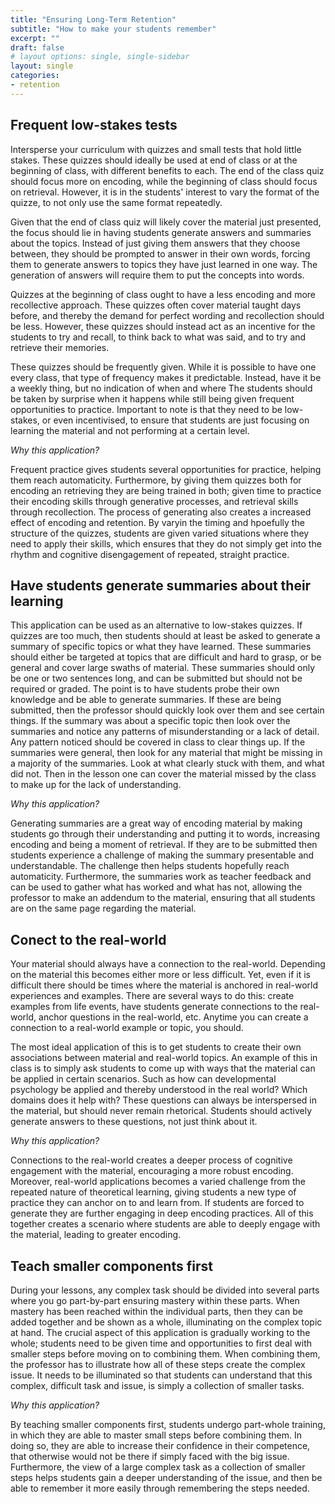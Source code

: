 ```yaml
---
title: "Ensuring Long-Term Retention"
subtitle: "How to make your students remember"
excerpt: ""
draft: false
# layout options: single, single-sidebar
layout: single
categories:
- retention
---
```


## Frequent low-stakes tests

Intersperse your curriculum with quizzes and small tests that hold little stakes. These quizzes should ideally be used at end of class or at the beginning of class, with different benefits to each. The end of the class quiz should focus more on encoding, while the beginning of class should focus on retrieval. However, it is in the students' interest to vary the format of the quizze, to not only use the same format repeatedly.

Given that the end of class quiz will likely cover the material just presented, the focus should lie in having students generate answers and summaries about the topics. Instead of just giving them answers that they choose between, they should be prompted to answer in their own words, forcing them to generate answers to topics they have just learned in one way. The generation of answers will require them to put the concepts into words. 

Quizzes at the beginning of class ought to have a less encoding and more recollective approach. These quizzes often cover material taught days before, and thereby the demand for perfect wording and recollection should be less. However, these quizzes should instead act as an incentive for the students to try and recall, to think back to what was said, and to try and retrieve their memories. 

These quizzes should be frequently given. While it is possible to have one every class, that type of frequency makes it predictable. Instead, have it be a weekly thing, but no indication of when and where The students should be taken by surprise when it happens while still being given frequent opportunities to practice. Important to note is that they need to be low-stakes, or even incentivised, to ensure that students are just focusing on learning the material and not performing at a certain level.

*Why this application?*

Frequent practice gives students several opportunities for practice, helping them reach automaticity. Furthermore, by giving them quizzes both for encoding an retrieving they are being trained in both; given time to practice their encoding skills through generative processes, and retrieval skills through recollection. The process of generating also creates a increased effect of encoding and retention. By varyin the timing and hpoefully the structure of the quizzes, students are given varied situations where they need to apply their skills, which ensures that they do not simply get into the rhythm and cognitive disengagement of repeated, straight practice. 

## Have students generate summaries about their learning

This application can be used as an alternative to low-stakes quizzes. If quizzes are too much, then students should at least be asked to generate a summary of specific topics or what they have learned. These summaries should either be targeted at topics that are difficult and hard to grasp, or be general and cover large swaths of material. These summaries should only be one or two sentences long, and can be submitted but should not be required or graded. The point is to have students probe their own knowledge and be able to generate summaries. If these are being submitted, then the professor should quickly look over them and see certain things. If the summary was about a specific topic then look over the summaries and notice any patterns of misunderstanding or a lack of detail. Any pattern noticed should be covered in class to clear things up. If the summaries were general, then look for any material that might be missing in a majority of the summaries. Look at what clearly stuck with them, and what did not. Then in the lesson one can cover the material missed by the class to make up for the lack of understanding. 

*Why this application?*

Generating summaries are a great way of encoding material by making students go through their understanding and putting it to words, increasing encoding and being a moment of retrieval. If they are to be submitted then students experience a challenge of making the summary presentable and understandable. The challenge then helps students hopefully reach automaticity. Furthermore, the summaries work as teacher feedback and can be used to gather what has worked and what has not, allowing the professor to make an addendum to the material, ensuring that all students are on the same page regarding the material. 

## Conect to the real-world 

Your material should always have a connection to the real-world. Depending on the material this becomes either more or less difficult. Yet, even if it is difficult there should be times where the material is anchored in real-world experiences and examples. There are several ways to do this: create examples from life events, have students generate connections to the real-world, anchor questions in the real-world, etc. Anytime you can create a connection to a real-world example or topic, you should. 

The most ideal application of this is to get students to create their own associations between material and real-world topics. An example of this in class is to simply ask students to come up with ways that the material can be applied in certain scenarios. Such as how can developmental psychology be applied and thereby understood in the real world? Which domains does it help with? These questions can always be interspersed in the material, but should never remain rhetorical. Students should actively generate answers to these questions, not just think about it. 

*Why this application?*

Connections to the real-world creates a deeper process of cognitive engagement with the material, encouraging a more robust encoding. Moreover, real-world applications becomes a varied challenge from the repeated nature of theoretical learning, giving students a new type of practice they can anchor on to and learn from. If students are forced to generate they are further engaging in deep encoding practices. All of this together creates a scenario where students are able to deeply engage with the material, leading to greater encoding.

## Teach smaller components first

During your lessons, any complex task should be divided into several parts where you go part-by-part ensuring mastery within these parts. When mastery has been reached within the individual parts, then they can be added together and be shown as a whole, illuminating on the complex topic at hand. The crucial aspect of this application is gradually working to the whole; students need to be given time and opportunities to first deal with smaller steps before moving on to combining them. When combining them, the professor has to illustrate how all of these steps create the complex issue. It needs to be illuminated so that students can understand that this complex, difficult task and issue, is simply a collection of smaller tasks.


*Why this application?*

By teaching smaller components first, students undergo part-whole training, in which they are able to master small steps before combining them. In doing so, they are able to increase their confidence in their competence, that otherwise would not be there if simply faced with the big issue. Furthermore, the view of a large complex task as a collection of smaller steps helps students gain a deeper understanding of the issue, and then be able to remember it more easily through remembering the steps needed. 


 



